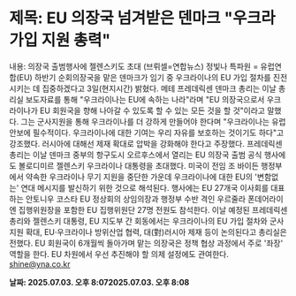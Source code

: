 # **제목: EU 의장국 넘겨받은 덴마크 "우크라 가입 지원 총력"**

  내용: 의장국 출범행사에 젤렌스키도 초대    (브뤼셀=연합뉴스) 정빛나 특파원 = 유럽연합(EU) 하반기 순회의장국을 맡은 덴마크가 임기 중 우크라이나의 EU 가입 절차를 진전시키는 데 집중하겠다고 3일(현지시간) 밝혔다.    메테 프레데릭센 덴마크 총리는 이날 총리실 보도자료를 통해 "우크라이나는 EU에 속하는 나라"라며 "EU 의장국으로서 우크라이나가 EU 회원국을 향해 나아갈 수 있도록 할 수 있는 모든 것을 할 것"이라고 말했다.    그는 군사지원을 통해 우크라이나를 더 강하게 만들어야 한다며 "우크라이나는 유럽 안보에 필수적이다. 우크라이나에 대한 기여는 우리 자유를 보호하는 것이기도 하다"고 강조했다.    러시아에 대해선 제재 확대로 압박을 강화해야 한다고 주장했다.    프레데릭센 총리는 이날 덴마크 중부의 항구도시 오르후스에서 열리는 EU 의장국 출범 공식 행사에도 볼로디미르 젤렌스키 우크라이나 대통령을 초대했다.     미국이 전임 조 바이든 행정부에서 약속한 우크라이나 무기 지원을 중단한 가운데 우크라이나에 대한 EU의 '변함없는' 연대 메시지를 발신하기 위한 것으로 해석된다.    행사에는 EU 27개국 이사회를 대표하는 안토니우 코스타 EU 정상회의 상임의장과 행정부 수반 격인 우르줄라 폰데어라이엔 집행위원장을 포함한 EU 집행위원단 27명 전원도 참석한다.     이날 예정된 프레데릭센 총리와 젤렌스키 대통령, EU 지도부 간 회동에서는 우크라이나의 EU 가입 절차와 군사지원 확대, EU·우크라이나 방위산업 협력, 대(對)러시아 제재 등이 논의된다고 총리실은 전했다.     EU 회원국이 6개월씩 돌아가며 맡는 의장국은 정책 협상 과정에서 주로 '좌장' 역할을 한다. EU 차원에서 우선 추진해야 할 의제 설정에도 관여한다.     shine@yna.co.kr

  **날짜: 2025.07.03. 오후 8:072025.07.03. 오후 8:08**